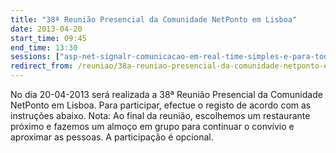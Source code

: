 ```yaml
---
title: "38ª Reunião Presencial da Comunidade NetPonto em Lisboa"
date: 2013-04-20
start_time: 09:45
end_time: 13:30
sessions: ["asp-net-signalr-comunicacao-em-real-time-simples-e-para-todo-mundo","x-c-rm-como-plataforma-de-desenvolvimento-rapido"]
redirect_from: /reuniao/38a-reuniao-presencial-da-comunidade-netponto-em-lisboa/
---
```

No dia 20-04-2013 será realizada a 38ª Reunião Presencial da Comunidade NetPonto em Lisboa. Para participar, efectue o registo de acordo com as instruções abaixo.
Nota: Ao final da reunião, escolhemos um restaurante próximo e fazemos um almoço em grupo para continuar o convívio e aproximar as pessoas. A participação é opcional.